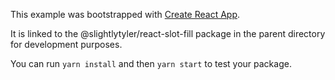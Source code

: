 This example was bootstrapped with [Create React App](https://github.com/facebook/create-react-app).

It is linked to the @slightlytyler/react-slot-fill package in the parent directory for development purposes.

You can run `yarn install` and then `yarn start` to test your package.

